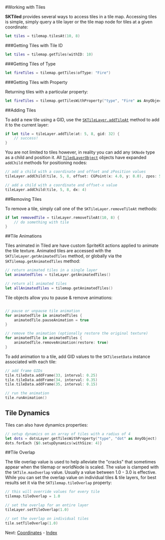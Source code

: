 #Working with Tiles

**SKTiled** provides several ways to access tiles in a tile map. Accessing tiles is simple, simply query a tile layer or the tile map node for tiles at a given coordinate:

```swift
let tiles = tilemap.tilesAt(10, 8)
```

###Getting Tiles with Tile ID

```swift
let tiles = tilemap.getTiles(withID: 10)
```

###Getting Tiles of Type

```swift
let fireTiles = tilemap.getTiles(ofType: "Fire")
```

###Getting Tiles with Property

Returning tiles with a particular property:

```swift
let fireTiles = tilemap.getTilesWithProperty("type", "Fire" as AnyObject)
```

##Adding Tiles

To add a new tile using a GID, use the [`SKTileLayer.addTileAt`](Classes/SKTileLayer.html#addTileAt) method to add it to the current layer:

```swift
if let tile = tileLayer.addTile(at: 5, 8, gid: 32) {
    // success!
}
```

You are not limited to tiles however, in reality you can add any `SKNode` type as a child and position it. All [`TiledLayerObject`](Classes/TiledLayerObject.html) objects have expanded `addChild` methods for positioning nodes:


```swift
// add a child with a coordinate and offset and zPosition values
tileLayer.addChild(tile, 5, 8, offset: CGPoint(x: 4.0, y: 8.0), zpos: 50)

// add a child with a coordinate and offset-x value
tileLayer.addChild(tile, 5, 8, dx: 4)
```


##Removing Tiles

To remove a tile, simply call one of the `SKTileLayer.removeTileAt` methods:

```swift
if let removedTile = tileLayer.removeTileAt(10, 8) {
    // do something with tile
}
```

##Tile Animations

Tiles animated in Tiled are have custom SpriteKit actions applied to animate the tile texture. Animated tiles are accessed with the `SKTileLayer.getAnimatedTiles` method, or globally via the `SKTilemap.getAnimatedTiles` method:

```swift
// return animated tiles in a single layer
let animatedTiles = tileLayer.getAnimatedTiles()

// return all animated tiles
let allAnimatedTiles = tilemap.getAnimatedTiles()
```

Tile objects allow you to pause & remove animations:


```swift

// pause or unpause tile animation 
for animatedTile in animatedTiles {
    animatedTile.pauseAnimation = true
}

// remove the animation (optionally restore the original texture)
for animatedTile in animatedTiles {
    animatedTile.removeAnimation(restore: true)
}
```

To add animation to a tile, add GID values to the `SKTilesetData` instance associated with each tile:

```swift
// add frame GIDs
tile.tileData.addFrame(33, interval: 0.25)
tile.tileData.addFrame(34, interval: 0.35)
tile.tileData.addFrame(35, interval: 0.15)

// run the animation
tile.runAnimation()
```

## Tile Dynamics

Tiles can also have dynamics properties:

```swift
// setup dynamics on an array of tiles with a radius of 4
let dots = dotsLayer.getTilesWithProperty("type", "dot" as AnyObject)
dots.forEach {$0.setupDynamics(withSize: 4)}
```

##Tile Overlap

The tile overlap value is used to help alleviate the "cracks" that sometimes appear when the tilemap or worldNode is scaled. The value is clamped with the `SKTile.maxOverlap` value. Usually a value between 1.0 - 3.0 is effective. While you can set the overlap value on individual tiles & tile layers, for best results set it via the `SKTilemap.tileOverlap` property:

```swift
// this will override values for every tile
tilemap.tileOverlap = 1.0

// set the overlap for an entire layer
tileLayer.setTileOverlap(1.0)

// set the overlap on individual tiles
tile.setTileOverlap(1.0)
```


Next: [Coordinates](coordinates.html) - [Index](Tutorial.html)
